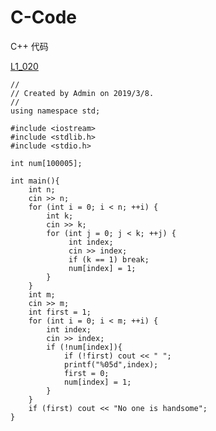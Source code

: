 # C-Code
C++ 代码

[L1_020](https://pintia.cn/problem-sets/994805046380707840/problems/994805117167976448)

    //
    // Created by Admin on 2019/3/8.
    //
    using namespace std;

    #include <iostream>
    #include <stdlib.h>
    #include <stdio.h>

    int num[100005];

    int main(){
        int n;
        cin >> n;
        for (int i = 0; i < n; ++i) {
            int k;
            cin >> k;
            for (int j = 0; j < k; ++j) {
                 int index;
                 cin >> index;
                 if (k == 1) break;
                 num[index] = 1;
            }
        }
        int m;
        cin >> m;
        int first = 1;
        for (int i = 0; i < m; ++i) {
            int index;
            cin >> index;
            if (!num[index]){
                if (!first) cout << " ";
                printf("%05d",index);
                first = 0;
                num[index] = 1;
            }
        }
        if (first) cout << "No one is handsome";
    }
